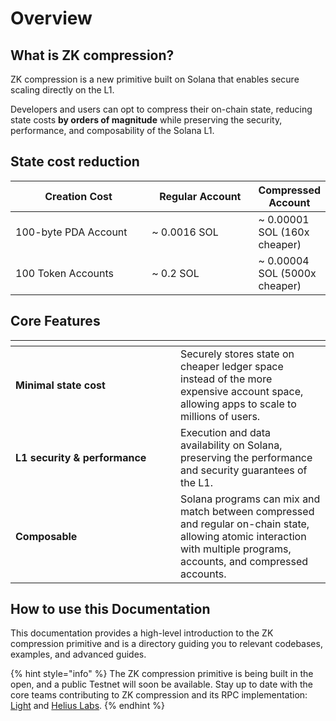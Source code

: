 # Overview

## What is ZK compression?

ZK compression is a new primitive built on Solana that enables secure scaling directly on the L1.

Developers and users can opt to compress their on-chain state, reducing state costs **by orders of magnitude** while preserving the security, performance, and composability of the Solana L1.

## State cost reduction

<table><thead><tr><th width="252">Creation Cost</th><th width="188">Regular Account</th><th>Compressed Account</th></tr></thead><tbody><tr><td>100-byte PDA Account</td><td>~ 0.0016 SOL</td><td>~ 0.00001 SOL (160x cheaper)</td></tr><tr><td>100 Token Accounts</td><td>~ 0.2 SOL</td><td>~ 0.00004 SOL (5000x cheaper)</td></tr></tbody></table>



## Core Features

<table><thead><tr><th width="248"></th><th></th></tr></thead><tbody><tr><td><strong>Minimal state cost</strong></td><td>Securely stores state on cheaper ledger space instead of the more expensive account space, allowing apps to scale to millions of users.</td></tr><tr><td><strong>L1 security &#x26; performance</strong></td><td>Execution and data availability on Solana, preserving the performance and security guarantees of the L1.</td></tr><tr><td><strong>Composable</strong></td><td>Solana programs can mix and match between compressed and regular on-chain state, allowing atomic interaction with multiple programs, accounts, and compressed accounts.</td></tr></tbody></table>



## How to use this Documentation

This documentation provides a high-level introduction to the ZK compression primitive and is a directory guiding you to relevant codebases, examples, and advanced guides.

{% hint style="info" %}
The ZK compression primitive is being built in the open, and a public Testnet will soon be available. Stay up to date with the core teams contributing to ZK compression and its RPC implementation: [Light](https://twitter.com/LightProtocol) and [Helius Labs](https://twitter.com/heliuslabs).
{% endhint %}
